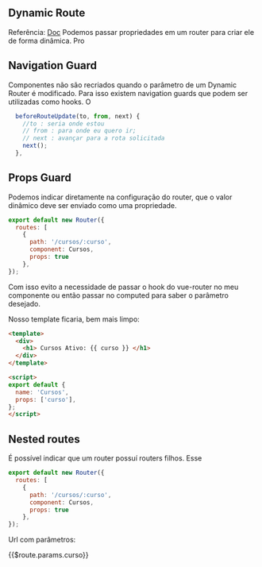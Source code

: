 ## Dynamic Route

Referência:  [Doc](https://router.vuejs.org/guide/essentials/dynamic-matching.html)
Podemos passar propriedades em um router para criar ele de forma dinâmica. Pro



## Navigation Guard

Componentes não são recriados quando o parâmetro de um Dynamic Router é modificado. Para isso existem navigation guards que podem ser utilizadas como hooks. O

```js
  beforeRouteUpdate(to, from, next) {
    //to : seria onde estou
    // from : para onde eu quero ir;
    // next : avançar para a rota solicitada
    next(); 
  },

```

## Props Guard
Podemos indicar diretamente na configuração do router, que o valor dinâmico deve ser enviado como uma propriedade.

```js
export default new Router({
  routes: [
    {
      path: '/cursos/:curso',
      component: Cursos,
      props: true
    }, 
});
```

Com isso evito a necessidade de passar o hook do vue-router no meu componente ou então passar no computed para saber o parâmetro desejado.

Nosso template ficaria, bem mais limpo:

```html
<template>
  <div>
    <h1> Cursos Ativo: {{ curso }} </h1>
  </div>
</template>

<script>
export default {
  name: 'Cursos',
  props: ['curso'],
};
</script>
```

## Nested routes

É possível indicar que um router possuí routers filhos. Esse

```js
export default new Router({
  routes: [
    {
      path: '/cursos/:curso',
      component: Cursos,
      props: true
    }, 
});
```


Url com parâmetros:

{{$route.params.curso}}
